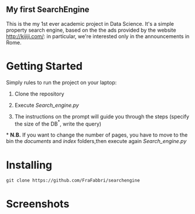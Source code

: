 
## My first SearchEngine
This is the my 1st ever academic project in Data Science. It's a simple property search engine, based on the the ads provided by the website http://kijiji.com/: in particular, we're interested only in the announcements in Rome.

# Getting Started
Simply rules to run the project on your laptop:
1. Clone the repository

2. Execute *Search_engine.py*

3. The instructions on the prompt will guide you through the steps (specify the size of the DB$^*$, write the query)


$*$ **N.B.** If you want to change the number of pages, you have to move to the bin the *documents* and *index* folders,then execute again *Search_engine.py* 

# Installing

```
git clone https://github.com/FraFabbri/searchengine
```

# Screenshots
